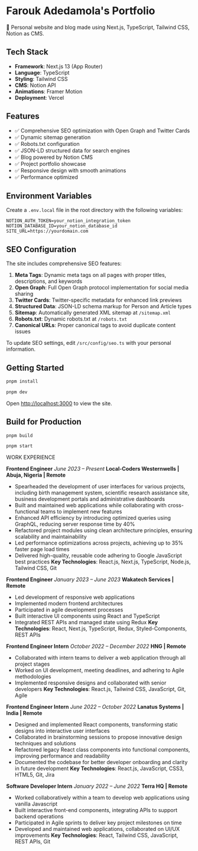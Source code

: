 # Farouk Adedamola's Portfolio

💠 Personal website and blog made using Next.js, TypeScript, Tailwind CSS, Notion as CMS.

## Tech Stack

- **Framework**: Next.js 13 (App Router)
- **Language**: TypeScript
- **Styling**: Tailwind CSS
- **CMS**: Notion API
- **Animations**: Framer Motion
- **Deployment**: Vercel

## Features

- ✅ Comprehensive SEO optimization with Open Graph and Twitter Cards
- ✅ Dynamic sitemap generation
- ✅ Robots.txt configuration
- ✅ JSON-LD structured data for search engines
- ✅ Blog powered by Notion CMS
- ✅ Project portfolio showcase
- ✅ Responsive design with smooth animations
- ✅ Performance optimized

## Environment Variables

Create a `.env.local` file in the root directory with the following variables:

```env
NOTION_AUTH_TOKEN=your_notion_integration_token
NOTION_DATABASE_ID=your_notion_database_id
SITE_URL=https://yourdomain.com
```

## SEO Configuration

The site includes comprehensive SEO features:

1. **Meta Tags**: Dynamic meta tags on all pages with proper titles, descriptions, and keywords
2. **Open Graph**: Full Open Graph protocol implementation for social media sharing
3. **Twitter Cards**: Twitter-specific metadata for enhanced link previews
4. **Structured Data**: JSON-LD schema markup for Person and Article types
5. **Sitemap**: Automatically generated XML sitemap at `/sitemap.xml`
6. **Robots.txt**: Dynamic robots.txt at `/robots.txt`
7. **Canonical URLs**: Proper canonical tags to avoid duplicate content issues

To update SEO settings, edit `/src/config/seo.ts` with your personal information.

## Getting Started

```bash
pnpm install

pnpm dev
```

Open [http://localhost:3000](http://localhost:3000) to view the site.

## Build for Production

```bash
pnpm build

pnpm start
```

WORK EXPERIENCE

**Frontend Engineer** _June 2023 – Present_
**Local-Coders Westernwells | Abuja, Nigeria | Remote**

- Spearheaded the development of user interfaces for various projects, including birth management system, scientific research assistance site, business development portals and administrative dashboards
- Built and maintained web applications while collaborating with cross-functional teams to implement new features
- Enhanced API efficiency by introducing optimized queries using GraphQL, reducing server response time by 40%
- Refactored project modules using clean architecture principles, ensuring scalability and maintainability
- Led performance optimizations across projects, achieving up to 35% faster page load times
- Delivered high-quality, reusable code adhering to Google JavaScript best practices
  **Key Technologies**: React.js, Next.js, TypeScript, Node.js, Tailwind CSS, Git

**Frontend Engineer** _January 2023 – June 2023_
**Wakatech Services | Remote**

- Led development of responsive web applications
- Implemented modern frontend architectures
- Participated in agile development processes
- Built interactive UI components using React and TypeScript
- Integrated REST APIs and managed state using Redux
  **Key Technologies**: React, Next.js, TypeScript, Redux, Styled-Components, REST APIs

**Frontend Engineer Intern** _October 2022 – December 2022_
**HNG | Remote**

- Collaborated with intern teams to deliver a web application through all project stages
- Worked on UI development, meeting deadlines, and adhering to Agile methodologies
- Implemented responsive designs and collaborated with senior developers
  **Key Technologies**: React.js, Tailwind CSS, JavaScript, Git, Agile

**Frontend Engineer Intern** _June 2022 – October 2022_
**Lanatus Systems | India | Remote**

- Designed and implemented React components, transforming static designs into interactive user interfaces
- Collaborated in brainstorming sessions to propose innovative design techniques and solutions
- Refactored legacy React class components into functional components, improving performance and readability
- Documented the codebase for better developer onboarding and clarity in future development
  **Key Technologies**: React.js, JavaScript, CSS3, HTML5, Git, Jira

**Software Developer Intern** _January 2022 – June 2022_
**Terra HQ | Remote**

- Worked collaboratively within a team to develop web applications using vanilla Javascript
- Built interactive front-end components, integrating APIs to support backend operations
- Participated in Agile sprints to deliver key project milestones on time
- Developed and maintained web applications, collaborated on UI/UX improvements
  **Key Technologies**: React, Tailwind CSS, JavaScript, REST APIs, Git
